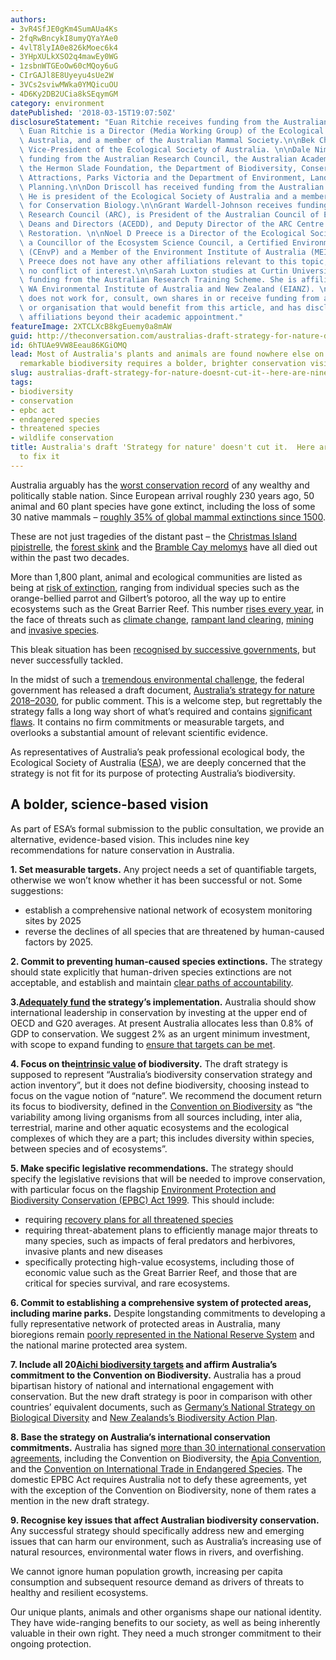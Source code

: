 ```yaml
---
authors:
- 3vR4SfJE0gKm4SumAUa4Ks
- 2fqRwBncykI8umyQYaYAe0
- 4vlT8lyIA0e826kMoec6k4
- 3YHpXULkXSO2q4mawEy0WG
- 1zsbnWTGEoOw60cMQoy6uG
- CIrGAJl8E8Uyeyu4sUe2W
- 3VCs2sviwMWka0YMQicuOU
- 4D6Ky2DB2UCia8kSEqymGM
category: environment
datePublished: '2018-03-15T19:07:50Z'
disclosureStatement: "Euan Ritchie receives funding from the Australian Research Council.\
  \ Euan Ritchie is a Director (Media Working Group) of the Ecological Society of\
  \ Australia, and a member of the Australian Mammal Society.\n\nBek Christensen is\
  \ Vice-President of the Ecological Society of Australia. \n\nDale Nimmo receives\
  \ funding from the Australian Research Council, the Australian Academy of Science,\
  \ the Hermon Slade Foundation, the Department of Biodiversity, Conservation and\
  \ Attractions, Parks Victoria and the Department of Environment, Land, Water and\
  \ Planning.\n\nDon Driscoll has received funding from the Australian Research Council.\
  \ He is president of the Ecological Society of Australia and a member of the Society\
  \ for Conservation Biology.\n\nGrant Wardell-Johnson receives funding from the Australian\
  \ Research Council (ARC), is President of the Australian Council of Environment\
  \ Deans and Directors (ACEDD), and Deputy Director of the ARC Centre for Mine Site\
  \ Restoration. \n\nNoel D Preece is a Director of the Ecological Society of Australia,\
  \ a Councillor of the Ecosystem Science Council, a Certified Environmental Practitioner\
  \ (CEnvP) and a Member of the Environment Institute of Australia (MEIANZ). Noel\
  \ Preece does not have any other affiliations relevant to this topic, and declares\
  \ no conflict of interest.\n\nSarah Luxton studies at Curtin University and receives\
  \ funding from the Australian Research Training Scheme. She is affiliated with the\
  \ WA Environmental Institute of Australia and New Zealand (EIANZ). \n\nBill Bateman\
  \ does not work for, consult, own shares in or receive funding from any company\
  \ or organisation that would benefit from this article, and has disclosed no relevant\
  \ affiliations beyond their academic appointment."
featureImage: 2XTCLXcB8kgEuemy0a8mAW
guid: http://theconversation.com/australias-draft-strategy-for-nature-doesnt-cut-it-here-are-nine-ways-to-fix-it-92345
id: 6hTUAe9VW8Eeau86KGiOMQ
lead: Most of Australia's plants and animals are found nowhere else on Earth. This
  remarkable biodiversity requires a bolder, brighter conservation vision.
slug: australias-draft-strategy-for-nature-doesnt-cut-it--here-are-nine-ways-to-fix-it
tags:
- biodiversity
- conservation
- epbc act
- endangered species
- threatened species
- wildlife conservation
title: Australia's draft 'Strategy for nature' doesn't cut it.  Here are nine ways
  to fix it
---
```

Australia arguably has the [worst conservation record](https://www.theguardian.com/environment/series/our-wide-brown-land) of any wealthy and politically stable nation. Since European arrival roughly 230 years ago, 50 animal and 60 plant species have gone extinct, including the loss of some 30 native mammals – [roughly 35% of global mammal extinctions since 1500](http://www.pnas.org/content/112/15/4531). 

These are not just tragedies of the distant past – the [Christmas Island pipistrelle](https://theconversation.com/threat-of-extinction-demands-fast-and-decisive-action-7985), the [forest skink](https://theconversation.com/vale-gump-the-last-known-christmas-island-forest-skink-30252) and the [Bramble Cay melomys](https://theconversation.com/to-save-australias-mammals-we-need-a-change-of-heart-27423) have all died out within the past two decades. 

More than 1,800 plant, animal and ecological communities are listed as being at [risk of extinction](http://www.environment.gov.au/cgi-bin/sprat/public/sprat.pl), ranging from individual species such as the orange-bellied parrot and Gilbert’s potoroo, all the way up to entire ecosystems such as the Great Barrier Reef. This number [rises every year](https://theconversation.com/australias-species-need-an-independent-champion-83580), in the face of threats such as [climate change](https://www.nature.com/articles/nature21707), [rampant land clearing](https://www.theguardian.com/environment/datablog/ng-interactive/2018/mar/06/land-clearing-in-australia-see-how-cleared-areas-compare-with-your-home-town), [mining](https://theconversation.com/four-environmental-reasons-why-fast-tracking-the-carmichael-coal-mine-is-a-bad-idea-67449) and [invasive species](http://www.pnas.org/content/113/40/11261). 

This bleak situation has been [recognised by successive governments](http://www.environment.gov.au/science/soe), but never successfully tackled.


In the midst of such a [tremendous environmental challenge](http://www.pnas.org/content/114/30/E6089), the federal government has released a draft document, [Australia’s strategy for nature 2018–2030](https://www.environment.gov.au/biodiversity/conservation/strategy/draft-revision), for public comment. This is a welcome step, but regrettably the strategy falls a long way short of what’s required and contains [significant flaws](http://www.smh.com.au/federal-politics/political-news/global-embarrassment-critics-deride-plan-to-stop-plant-and-animal-extinctions-20180119-h0ld7g.html). It contains no firm commitments or measurable targets, and overlooks a substantial amount of relevant scientific evidence. 

As representatives of Australia’s peak professional ecological body, the Ecological Society of Australia ([ESA](https://www.ecolsoc.org.au/)), we are deeply concerned that the strategy is not fit for its purpose of protecting Australia’s biodiversity. 

## A bolder, science-based vision

As part of ESA’s formal submission to the public consultation, we provide an alternative, evidence-based vision. This includes nine key recommendations for nature conservation in Australia. 

**1\. Set measurable targets.** Any project needs a set of quantifiable targets, otherwise we won’t know whether it has been successful or not. Some suggestions: 

  * establish a comprehensive national network of ecosystem monitoring sites by 2025
  * reverse the declines of all species that are threatened by human-caused factors by 2025.



**2\. Commit to preventing human-caused species extinctions.** The strategy should state explicitly that human-driven species extinctions are not acceptable, and establish and maintain [clear paths of accountability](http://onlinelibrary.wiley.com/doi/10.1111/cobi.12852/full).

**3.[Adequately fund](https://theconversation.com/government-needs-to-front-up-billions-not-millions-to-save-australias-threatened-species-74250) the strategy’s implementation.** Australia should show international leadership in conservation by investing at the upper end of OECD and G20 averages. At present Australia allocates less than 0.8% of GDP to conservation. We suggest 2% as an urgent minimum investment, with scope to expand funding to [ensure that targets can be met](http://www.pnas.org/content/110/29/12144).

**4\. Focus on the[intrinsic value](https://theconversation.com/nature-is-neglected-in-this-election-campaign-at-its-and-our-own-peril-56445) of biodiversity.** The draft strategy is supposed to represent “Australia’s biodiversity conservation strategy and action inventory”, but it does not define biodiversity, choosing instead to focus on the vague notion of “nature”. We recommend the document return its focus to biodiversity, defined in the [Convention on Biodiversity](https://www.cbd.int/convention/) as “the variability among living organisms from all sources including, inter alia, terrestrial, marine and other aquatic ecosystems and the ecological complexes of which they are a part; this includes diversity within species, between species and of ecosystems”.

**5\. Make specific legislative recommendations.** The strategy should specify the legislative revisions that will be needed to improve conservation, with particular focus on the flagship [Environment Protection and Biodiversity Conservation (EPBC) Act 1999](http://www.environment.gov.au/epbc). This should include:

  * requiring [recovery plans for all threatened species](https://www.theguardian.com/environment/2018/feb/20/fantasy-documents-recovery-plans-failing-australias-endangered-species)
  * requiring threat-abatement plans to efficiently manage major threats to many species, such as impacts of feral predators and herbivores, invasive plants and new diseases
  * specifically protecting high-value ecosystems, including those of economic value such as the Great Barrier Reef, and those that are critical for species survival, and rare ecosystems.



**6\. Commit to establishing a comprehensive system of protected areas, including marine parks.** Despite longstanding commitments to developing a fully representative network of protected areas in Australia, many bioregions remain [poorly represented in the National Reserve System](http://onlinelibrary.wiley.com/doi/10.1111/j.1442-8903.2009.00484.x/abstract) and the national marine protected area system.

**7\. Include all 20[Aichi biodiversity targets](https://www.cbd.int/sp/targets/) and affirm Australia’s commitment to the Convention on Biodiversity.** Australia has a proud bipartisan history of national and international engagement with conservation. But the new draft strategy is poor in comparison with other countries’ equivalent documents, such as [Germany’s National Strategy on Biological Diversity](https://www.bfn.de/en/activities/biodiversity/national-biodiversity-strategy.html) and [New Zealands’s Biodiversity Action Plan](http://www.doc.govt.nz/nature/biodiversity/nz-biodiversity-strategy-and-action-plan/).

**8\. Base the strategy on Australia’s international conservation commitments.** Australia has signed [more than 30 international conservation agreements](http://www.environment.gov.au/biodiversity/publications/australias-biodiversity-conservation-strategy), including the Convention on Biodiversity, the [Apia Convention](http://www.sprep.org/legal/meetings-apia-convention), and the [Convention on International Trade in Endangered Species](https://www.cites.org/). The domestic EPBC Act requires Australia not to defy these agreements, yet with the exception of the Convention on Biodiversity, none of them rates a mention in the new draft strategy.

**9\. Recognise key issues that affect Australian biodiversity conservation.** Any successful strategy should specifically address new and emerging issues that can harm our environment, such as Australia’s increasing use of natural resources, environmental water flows in rivers, and overfishing.

We cannot ignore human population growth, increasing per capita consumption and subsequent resource demand as drivers of threats to healthy and resilient ecosystems.

Our unique plants, animals and other organisms shape our national identity. They have wide-ranging benefits to our society, as well as being inherently valuable in their own right. They need a much stronger commitment to their ongoing protection.